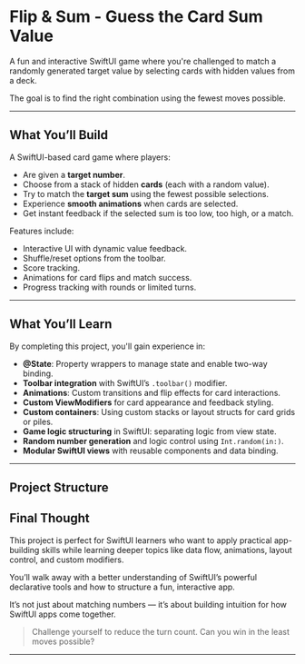 # Flip & Sum - Guess the Card Sum Value 

A fun and interactive SwiftUI game where you're challenged to match a randomly generated target value by selecting cards with hidden values from a deck. 

The goal is to find the right combination using the fewest moves possible.

---

## What You’ll Build

A SwiftUI-based card game where players:

* Are given a **target number**.
* Choose from a stack of hidden **cards** (each with a random value).
* Try to match the **target sum** using the fewest possible selections.
* Experience **smooth animations** when cards are selected.
* Get instant feedback if the selected sum is too low, too high, or a match.

Features include:

* Interactive UI with dynamic value feedback.
* Shuffle/reset options from the toolbar.
* Score tracking.
* Animations for card flips and match success.
* Progress tracking with rounds or limited turns.

---

## What You’ll Learn

By completing this project, you'll gain experience in:

* **@State**: Property wrappers to manage state and enable two-way binding.
* **Toolbar integration** with SwiftUI’s `.toolbar()` modifier.
* **Animations**: Custom transitions and flip effects for card interactions.
* **Custom ViewModifiers** for card appearance and feedback styling.
* **Custom containers**: Using custom stacks or layout structs for card grids or piles.
* **Game logic structuring** in SwiftUI: separating logic from view state.
* **Random number generation** and logic control using `Int.random(in:)`.
* **Modular SwiftUI views** with reusable components and data binding.

---

## Project Structure



## Final Thought

This project is perfect for SwiftUI learners who want to apply practical app-building skills while learning deeper topics like data flow, animations, layout control, and custom modifiers. 

You’ll walk away with a better understanding of SwiftUI’s powerful declarative tools and how to structure a fun, interactive app.

It’s not just about matching numbers — it’s about building intuition for how SwiftUI apps come together.

> Challenge yourself to reduce the turn count. Can you win in the least moves possible?

---

